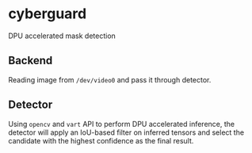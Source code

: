 # cyberguard

DPU accelerated mask detection

## Backend

Reading image from `/dev/video0` and pass it through detector.

## Detector

Using `opencv` and `vart` API to perform DPU accelerated inference, the detector will apply an IoU-based
filter on inferred tensors and select the candidate with the highest confidence as the final result.

